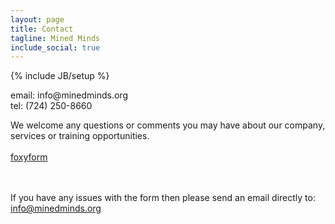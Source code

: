 ```yaml
---
layout: page
title: Contact
tagline: Mined Minds
include_social: true
---
```

{% include JB/setup %}

<section id="research" class="centered">
<p class="section-title"><span>email: info@minedminds.org<br>tel: (724) 250-8660</span></p>

We welcome any questions or comments you may have about our company, services or training opportunities.<br><br>
<a style="image" id="foxyform_embed_link_727238" href="http://www.foxyform.com/">foxyform</a>
<script type="text/javascript">
(function(d, t){
   var g = d.createElement(t),
       s = d.getElementsByTagName(t)[0];
   g.src = "http://www.foxyform.com/js.php?id=727238&sec_hash=0309a820318&width=350px";
   s.parentNode.insertBefore(g, s);
}(document, "script"));
</script>
<br><br>
If you have any issues with the form then please send an email directly to: <a href="mailto:info@minedminds.org">info@minedminds.org</a>

</section>
